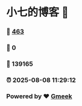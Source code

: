 # 小七的博客 :link:  
### :page_facing_up: [463](/tag.html) 
### :speech_balloon: 0 
### :hibiscus: 139165 
### :alarm_clock: 2025-08-08 11:29:12 
### Powered by :heart: [Gmeek](https://github.com/Meekdai/Gmeek)
